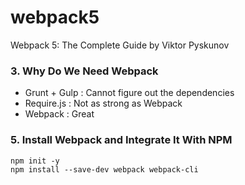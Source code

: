 # webpack5

Webpack 5: The Complete Guide by Viktor Pyskunov

### 3. Why Do We Need Webpack

- Grunt + Gulp : Cannot figure out the dependencies
- Require.js : Not as strong as Webpack
- Webpack : Great

### 5. Install Webpack and Integrate It With NPM

```
npm init -y
npm install --save-dev webpack webpack-cli
```
